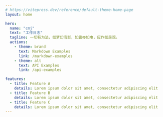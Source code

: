 ```yaml
---
# https://vitepress.dev/reference/default-theme-home-page
layout: home

hero:
  name: "cmj"
  text: "工作日志"
  tagline: 一切有为法，如梦幻泡影，如露亦如电，应作如是观。
  actions:
    - theme: brand
      text: Markdown Examples
      link: /markdown-examples
    - theme: alt
      text: API Examples
      link: /api-examples

features:
  - title: Feature A
    details: Lorem ipsum dolor sit amet, consectetur adipiscing elit
  - title: Feature B
    details: Lorem ipsum dolor sit amet, consectetur adipiscing elit
  - title: Feature C
    details: Lorem ipsum dolor sit amet, consectetur adipiscing elit
---
```


